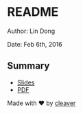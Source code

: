 # README

Author: Lin Dong

Date: Feb 6th, 2016

## Summary

* [Slides](https://htmlpreview.github.io/?https://github.com/ldong/react_tech_talk/blob/master/index.html)
* [PDF](./react_tech_talk.pdf)

Made with ♥ by [cleaver](https://github.com/jdan/cleaver)

